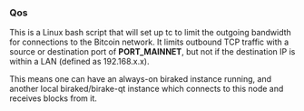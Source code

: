 ### Qos ###

This is a Linux bash script that will set up tc to limit the outgoing bandwidth for connections to the Bitcoin network. It limits outbound TCP traffic with a source or destination port of __PORT_MAINNET__, but not if the destination IP is within a LAN (defined as 192.168.x.x).

This means one can have an always-on biraked instance running, and another local biraked/birake-qt instance which connects to this node and receives blocks from it.
